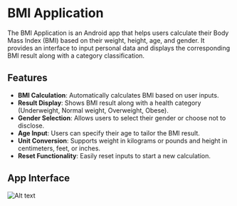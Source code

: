 # BMI Application 

The BMI Application is an Android app that helps users calculate their Body Mass Index (BMI) based on their weight, height, age, and gender. 
It provides an interface to input personal data and displays the corresponding BMI result along with a category classification.

## Features
- **BMI Calculation**: Automatically calculates BMI based on user inputs.
- **Result Display**: Shows BMI result along with a health category (Underweight, Normal weight, Overweight, Obese).
- **Gender Selection**: Allows users to select their gender or choose not to disclose.
- **Age Input**: Users can specify their age to tailor the BMI result.
- **Unit Conversion**: Supports weight in kilograms or pounds and height in centimeters, feet, or inches.
- **Reset Functionality**: Easily reset inputs to start a new calculation.


## App Interface

![Alt text](res/photos/img1.png)